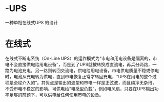 # -UPS
一种单相在线式UPS 的设计

# 在线式
在线式不断电系统（On-Line UPS）的运作模式为“市电和用电设备是隔离的，市电不会直接供电给用电设备”，而是到了UPS就被转换成直流电，再兵分两路，一路为电池充电，另一路则转回交流电，供电给用电设备，市电供电质量不稳或停电时，电池从充电转为供电，直到市电恢复正常才转回充电，“UPS在用电的整个过程是全程介入的”。其优点是输出的波型和市电一样是正弦波，而且纯净无杂讯，不受市电不稳定的影响，可供电给“电感型负载”，例如电风扇，只要在UPS输出功率足够的前题下，可以供电给任何使用市电的设备。